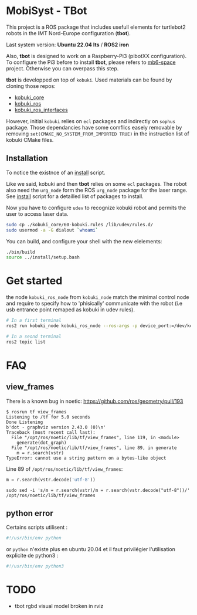 # MobiSyst - TBot

This project is a ROS package that includes usefull elements for turtlebot2 robots in the IMT Nord-Europe configuration (**tbot**).

Last system version: **Ubuntu 22.04 lts** / **ROS2 iron** 

Also, **tbot** is designed to work on a Raspberry-Pi3 (pibotXX configuration).
To configure the Pi3 before to install **tbot**, please refers to [mb6-space](https://www.bitbucket.org/imt-mobisyst/mb6-space) project.
Otherwise you can overpass this step.


**tbot** is developped on top of `kobuki`. 
Used materials can be found by cloning those repos: 

- [kobuki_core](https://github.com/kobuki-base/kobuki_core)
- [kobuki_ros](https://github.com/kobuki-base/kobuki_ros)
- [kobuki_ros_interfaces](https://github.com/kobuki-base/kobuki_ros_interfaces)

However, initial `kobuki` relies on `ecl` packages and indirectly on `sophus` package. 
Those dependancies have some comflics easely removable by removing `set(CMAKE_NO_SYSTEM_FROM_IMPORTED TRUE)` in the instruction list of kobuki CMake files.

## Installation

To notice the existnce of an [install](./bin/install) script.

Like we said, kobuki and then **tbot** relies on some `ecl` packages. 
The robot also need the `urg_node` form the ROS `urg_node` package for the laser range.
See [install](./bin/install) script for a detailled list of packages to install.

Now you have to configure `udev` to recognize kobuki robot and permits the user to access laser data.

```sh
sudo cp ./kobuki_core/60-kobuki.rules /lib/udev/rules.d/
sudo usermod -a -G dialout `whoami`
```

You can build, and configure your shell with the new elelements: 

```sh
./bin/build
source ../install/setup.bash
```

# Get started

the node `kobuki_ros_node` from `kobuki_node` match the minimal control node and require to specify how to 'phisically' communicate with the robot (i.e usb entrance point remaped as kobuki in udev rules).

```sh
# In a first terminal
ros2 run kobuki_node kobuki_ros_node --ros-args -p device_port:=/dev/kobuki

# In a seond terminal
ros2 topic list
```


# FAQ

## view_frames

There is a known bug in noetic: https://github.com/ros/geometry/pull/193

```
$ rosrun tf view_frames
Listening to /tf for 5.0 seconds
Done Listening
b'dot - graphviz version 2.43.0 (0)\n'
Traceback (most recent call last):
  File "/opt/ros/noetic/lib/tf/view_frames", line 119, in <module>
    generate(dot_graph)
  File "/opt/ros/noetic/lib/tf/view_frames", line 89, in generate
    m = r.search(vstr)
TypeError: cannot use a string pattern on a bytes-like object
```

Line 89 of `/opt/ros/noetic/lib/tf/view_frames`:

```python
m = r.search(vstr.decode('utf-8'))
```

```
sudo sed -i 's/m = r.search(vstr)/m = r.search(vstr.decode("utf-8"))/' /opt/ros/noetic/lib/tf/view_frames
```

## python error

Certains scripts utilisent :

```python
#!/usr/bin/env python
```

or `python` n'existe plus en ubuntu 20.04 et il faut privilégier l'utilisation explicite de python3 :

```python
#!/usr/bin/env python3
```

# TODO

- tbot rgbd visual model broken in rviz
